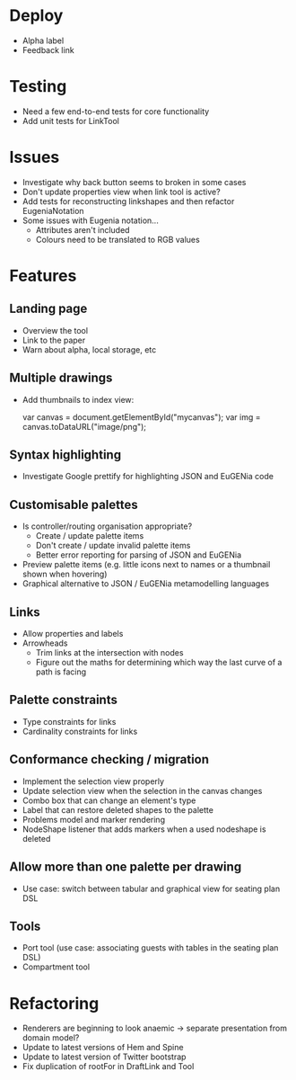 # Deploy
* Alpha label
* Feedback link

# Testing
* Need a few end-to-end tests for core functionality
* Add unit tests for LinkTool

# Issues
* Investigate why back button seems to broken in some cases
* Don't update properties view when link tool is active?
* Add tests for reconstructing linkshapes and then refactor EugeniaNotation
* Some issues with Eugenia notation...
    * Attributes aren't included
    * Colours need to be translated to RGB values

# Features

## Landing page
* Overview the tool
* Link to the paper
* Warn about alpha, local storage, etc

## Multiple drawings
* Add thumbnails to index view:

    var canvas = document.getElementById("mycanvas");
    var img    = canvas.toDataURL("image/png");

## Syntax highlighting
* Investigate Google prettify for highlighting JSON and EuGENia code


## Customisable palettes
* Is controller/routing organisation appropriate?
    * Create / update palette items
    * Don't create / update invalid palette items
    * Better error reporting for parsing of JSON and EuGENia
* Preview palette items (e.g. little icons next to names or a thumbnail shown when hovering)
* Graphical alternative to JSON / EuGENia metamodelling languages

## Links
* Allow properties and labels
* Arrowheads
    * Trim links at the intersection with nodes
    * Figure out the maths for determining which way the last curve of a path is facing

## Palette constraints
* Type constraints for links
* Cardinality constraints for links

## Conformance checking / migration
* Implement the selection view properly
* Update selection view when the selection in the canvas changes
* Combo box that can change an element's type
* Label that can restore deleted shapes to the palette
* Problems model and marker rendering
* NodeShape listener that adds markers when a used nodeshape is deleted

## Allow more than one palette per drawing
* Use case: switch between tabular and graphical view for seating plan DSL

## Tools
* Port tool (use case: associating guests with tables in the seating plan DSL)
* Compartment tool

# Refactoring
* Renderers are beginning to look anaemic -> separate presentation from domain model?
* Update to latest versions of Hem and Spine
* Update to latest version of Twitter bootstrap
* Fix duplication of rootFor in DraftLink and Tool